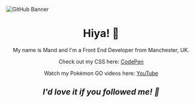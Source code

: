 ![GitHub Banner](https://user-images.githubusercontent.com/41064490/189099297-8b7bd121-7192-4d64-b8f3-a5131916227b.gif)

<h1 align='center'>Hiya! 👋</h1>
<p align='center'>
My name is Mand and I'm a Front End Developer from Manchester, UK.
</p>
<p align='center'>
Check out my CSS here:
<a href="https://codepen.io/RazzBerryMand/">CodePen</a>
</p>
<p align='center'>
Watch my Pokémon GO videos here:
<a href="https://www.youtube.com/channel/UCn812ePu4R5pIqEVWaNdHNg">YouTube</a>
</p>
<h2 align='center'><i>I'd love it if you followed me! 💖</i></h2>
